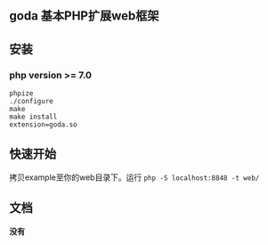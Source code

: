 ## goda 基本PHP扩展web框架

## 安装
### php version >= 7.0
``` 
phpize  
./configure
make
make install
extension=goda.so
```

## 快速开始
拷贝example至你的web目录下。运行 ``` php -S localhost:8848 -t web/ ```

## 文档
**没有**
